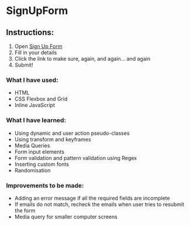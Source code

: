 # SignUpForm

## Instructions:
1. Open [Sign Up Form](https://sign-up-form-by-eleni.netlify.app/)
2. Fill in your details
3. Click the link to make sure, again, and again... and again
4. Submit!


### What I have used:
- HTML
- CSS Flexbox and Grid
- Inline JavaScript


### What I have learned:
- Using dynamic and user action pseudo-classes
- Using transform and keyframes
- Media Queries
- Form input elements
- Form validation and pattern validation using Regex
- Inserting custom fonts
- Randomisation


### Improvements to be made:
- Adding an error message if all the required fields are incomplete
- If emails do not match, recheck the emails when user tries to resubmit the form
- Media query for smaller computer screens
